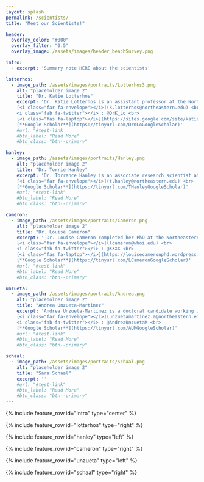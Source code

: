 ```yaml
---
layout: splash
permalink: /scientists/
title: "Meet our Scientists!"

header:
  overlay_color: "#000"
  overlay_filter: "0.5"
  overlay_image: /assets/images/header_beachSurvey.png

intro: 
  - excerpt: 'Summary note HERE about the scientists'

lotterhos:
  - image_path: /assets/images/portraits/Lotterhos3.png
    alt: "placeholder image 2"
    title: "Dr. Katie Lotterhos"
    excerpt: 'Dr. Katie Lotterhos is an assistant professor at the Northeastern University Marine Science Center. Her research uses eco-evolutionary genomics to understand how climate has shaped biodiversity and how a now rapidly changing climate will affect biodiversity in the future. To learn more about Dr. Lotterhos’ research, please follow the information below. <br>
    [<i class="far fa-envelope"></i>](k.lotterhos@northeastern.edu) <br>
    <i class="fab fa-twitter"></i> : @DrK_Lo <br>
    [<i class="fas fa-laptop"></i>](https://sites.google.com/site/katielotterhos/home) <br>
    [**Google Scholar**](https://tinyurl.com/DrKLoGoogleScholar)'
    #url: "#test-link
    #btn_label: "Read More"
    #btn_class: "btn--primary"

hanley:
  - image_path: /assets/images/portraits/Hanley.png
    alt: "placeholder image 2"
    title: "Dr. Torrie Hanley"
    excerpt: 'Dr. Torrance Hanley is an associate research scientist at the Northeastern University Marine Science Center. She is interested in examining the role of diversity in trophic interactions using seagrass and salt marsh communities. To learn more about Dr. Hanley’s research, please visit the links below or contact her with the information below. <br>
    [<i class="far fa-envelope"></i>](t.hanley@northeastern.edu) <br>
    [**Google Scholar**](https://tinyurl.com/THanleyGoogleScholar)'
    #url: "#test-link"
    #btn_label: "Read More"
    #btn_class: "btn--primary"

cameron:
  - image_path: /assets/images/portraits/Cameron.png
    alt: "placeholder image 2"
    title: "Dr. Louise Cameron"
    excerpt: ' Dr. Louise Cameron completed her PhD at the Northeastern University Marine Science Center working in the Grabowski and Ries labs. Her research examined bivalve vulnerability and resilience to ocean acidification. She is currently doing a postdoc with Dr. Aleck Wang at Woods Hole Oceanographic Institute, where she is measuring benthic carbonate chemistry across Atlantic sea scallop fishing grounds to create a spatial model of the sensitivity of Atlantic sea scallop fishing grounds in future ocean acidification conditions. To learn more about Dr. Cameron’s research, please use the information below. <br>
    [<i class="far fa-envelope"></i>](lcameron@whoi.edu) <br>
    <i class="fab fa-twitter"></i> : @XXXX <br>
    [<i class="fas fa-laptop"></i>](https://louisecameronphd.wordpress.com/) <br>
    [**Google Scholar**](https://tinyurl.com/LCameronGoogleScholar)'
    #url: "#test-link"
    #btn_label: "Read More"
    #btn_class: "btn--primary"

unzueta:
  - image_path: /assets/images/portraits/Andrea.png
    alt: "placeholder image 2"
    title: "Andrea Unzueta-Martinez"
    excerpt: 'Andrea Unzueta-Martinez is a doctoral candidate working in the lab of Dr. Jennifer Bowen. Ms. Unzueta-Martinez is interested in understanding the relationship between microbes and their hosts in the context of global change and disease in marine environments. Her research can help to identify ways to make oysters more resilient to changes in the ocean, fight disease, or growfaster. To learn more about Ms. Unzueta-Martinez’ research, please follow the information below. <br>
    [<i class="far fa-envelope"></i>](unzuetamartinez.a@northeastern.edu) <br>
    <i class="fab fa-twitter"></i> : @AndreaUnzuetaM <br>
    [**Google Scholar**](https://tinyurl.com/AUMGoogleScholar)'
    #url: "#test-link"
    #btn_label: "Read More"
    #btn_class: "btn--primary"

schaal:
  - image_path: /assets/images/portraits/Schaal.png
    alt: "placeholder image 2"
    title: "Sara Schaal"
    excerpt: ''
    #url: "#test-link"
    #btn_label: "Read More"
    #btn_class: "btn--primary"
---
```


{% include feature_row id="intro" type="center" %}

{% include feature_row id="lotterhos" type="right" %}

{% include feature_row id="hanley" type="left" %}

{% include feature_row id="cameron" type="right" %}

{% include feature_row id="unzueta" type="left" %}

{% include feature_row id="schaal" type="right" %}
